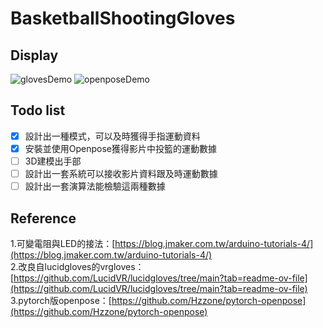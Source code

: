 # BasketballShootingGloves
## Display
![glovesDemo](./file/glove1.gif)
![openposeDemo](./file/openpose_demo.gif)
## Todo list
- [x] 設計出一種模式，可以及時獲得手指運動資料
- [x] 安裝並使用Openpose獲得影片中投籃的運動數據
- [ ] 3D建模出手部
- [ ] 設計出一套系統可以接收影片資料跟及時運動數據
- [ ] 設計出一套演算法能檢驗這兩種數據

## Reference
1.可變電阻與LED的接法：[https://blog.jmaker.com.tw/arduino-tutorials-4/](https://blog.jmaker.com.tw/arduino-tutorials-4/)  
2.改良自lucidgloves的vrgloves：[https://github.com/LucidVR/lucidgloves/tree/main?tab=readme-ov-file](https://github.com/LucidVR/lucidgloves/tree/main?tab=readme-ov-file)  3.pytorch版openpose：[https://github.com/Hzzone/pytorch-openpose](https://github.com/Hzzone/pytorch-openpose)
